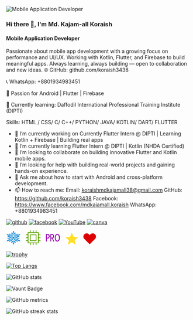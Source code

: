 ![Mobile Application Developer]([https://scontent.fdac5-1.fna.fbcdn.net/v/t39.30808-6/546625011_1331318905117895_5554731387255585680_n.jpg?stp=dst-jpg_s960x960_tt6&_nc_cat=106&ccb=1-7&_nc_sid=cc71e4&_nc_ohc=aoHtBXNZQbIQ7kNvwH2rINP&_nc_oc=AdmQwfQDKPllw8liLCnMwWW3UOqxDGYqp4IlBKWCK27Xoi0VjTGk_kiDrFRZ6whX4I0&_nc_zt=23&_nc_ht=scontent.fdac5-1.fna&_nc_gid=6IHqY17xOPo1ROEAqtV7mw&oh=00_AfbjmnSnNz3N5i-ANmbbBfos1x0BFcxC4QtauCRp9cfDrQ&oe=68C84A30](https://media.licdn.com/dms/image/v2/D4D16AQHhiVjaqlqt8w/profile-displaybackgroundimage-shrink_350_1400/B4DZk8Vj9GGkAY-/0/1757653913024?e=1760572800&v=beta&t=n2_0tjelCti2ukZ20IqYdFCVLRRyyTKFLj_H8I5qhac))

### Hi there 👋, I'm Md. Kajam-all Koraish
#### Mobile Application Developer


Passionate about mobile app development with a growing focus on performance and UI/UX.
Working with Kotlin, Flutter, and Firebase to build meaningful apps.
Always learning, always building — open to collaboration and new ideas.
🌐 GitHub: github.com/koraish3438

📞 WhatsApp: +8801934983451

📱 Passion for Android | Flutter | Firebase

🚀 Currently learning: Daffodil International Professional Training Institute (DIPTI)

Skills: HTML / CSS/ C/ C++/ PYTHON/ JAVA/ KOTLIN/ DART/ FLUTTER

- 🔭 I’m currently working on Currently Flutter Intern @ DIPTI | Learning Kotlin + Firebase | Building real apps 
- 🌱 I’m currently learning Flutter Intern @ DIPTI | Kotlin (NHDA Certified) 
- 👯 I’m looking to collaborate on building innovative Flutter and Kotlin mobile apps. 
- 🤔 I’m looking for help with building real-world projects and gaining hands-on experience. 
- 💬 Ask me about how to start with Android and cross-platform development. 
- 📫 How to reach me: Email: koraishmdkajamall38@gmail.com  GitHub: https://github.com/koraish3438  Facebook: https://www.facebook.com/mdkajamall.koraish WhatsApp: +8801934983451 


[<img src='https://cdn.jsdelivr.net/npm/simple-icons@3.0.1/icons/github.svg' alt='github' height='40'>](https://github.com/koraish3438)  [<img src='https://cdn.jsdelivr.net/npm/simple-icons@3.0.1/icons/facebook.svg' alt='facebook' height='40'>](https://www.facebook.com/https://www.facebook.com/mdkajamall.koraish)  [<img src='https://cdn.jsdelivr.net/npm/simple-icons@3.0.1/icons/youtube.svg' alt='YouTube' height='40'>](https://www.youtube.com/channel/https://www.youtube.com/@_royal_squad_4_)  [<img src='https://cdn.jsdelivr.net/npm/simple-icons@3.0.1/icons/canva.svg' alt='canva' height='40'>](https://www.canva.com/)  

<a href='https://archiveprogram.github.com/'><img src='https://raw.githubusercontent.com/acervenky/animated-github-badges/master/assets/acbadge.gif' width='40' height='40'></a> <a href='https://docs.github.com/en/developers'><img src='https://raw.githubusercontent.com/acervenky/animated-github-badges/master/assets/devbadge.gif' width='40' height='40'></a> <a href='https://github.com/pricing'><img src='https://raw.githubusercontent.com/acervenky/animated-github-badges/master/assets/pro.gif' width='40' height='40'></a> <a href='https://stars.github.com/'><img src='https://raw.githubusercontent.com/acervenky/animated-github-badges/master/assets/starbadge.gif' width='35' height='35'></a> <a href='https://docs.github.com/en/github/supporting-the-open-source-community-with-github-sponsors'><img src='https://raw.githubusercontent.com/acervenky/animated-github-badges/master/assets/sponsorbadge.gif' width='35' height='35'></a> 

[![trophy](https://github-profile-trophy.vercel.app/?username=koraish3438)](https://github.com/ryo-ma/github-profile-trophy)

[![Top Langs](https://github-readme-stats.vercel.app/api/top-langs/?username=koraish3438)](https://github.com/anuraghazra/github-readme-stats)

![GitHub stats](https://github-readme-stats.vercel.app/api?username=koraish3438&show_icons=true&count_private=true)  

![Vaunt Badge](https://api.vaunt.dev/v1/github/entities/koraish3438/contributions?format=svg&private=true)  

![GitHub metrics](https://metrics.lecoq.io/koraish3438)  

![GitHub streak stats](https://streak-stats.demolab.com/?user=koraish3438)  


